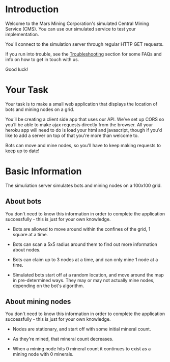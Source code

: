 
# Introduction

Welcome to the Mars Mining Corporation's simulated Central Mining Service (CMS). You can use our simulated
service to test your implementation.

You'll connect to the simulation server through regular HTTP GET requests.

If you run into trouble, see the [Troubleshooting](#troubleshooting-faqs) section for some FAQs and info on how to get in touch with us.

Good luck!

# Your Task

Your task is to make a small web application that displays the location of bots and mining nodes on a grid.

You’ll be creating a client side app that uses our API. We’ve set up CORS so you’ll be able to make ajax requests directly from the browser. 
All your heroku app will need to do is load your html and javascript, though if you'd like to add a server on top of that you're more than welcome to.

Bots can move and mine nodes, so you'll have to keep making requests to keep up to date!

# Basic Information

The simuliation server simulates bots and mining nodes on a 100x100 grid. 

## About bots

<aside class="notice">
  You don't need to know this information in order to complete the application successfully - this is just for your own knowledge.
</aside>

* Bots are allowed to move around within the confines of the grid, 1 square at a time. 

* Bots can scan a 5x5 radius around them to find out more information about nodes.

* Bots can claim up to 3 nodes at a time, and can only mine 1 node at a time.

* Simulated bots start off at a random location, and move around the map in pre-determined ways. They may or may not actually mine nodes, depending
on the bot's algorithm.

## About mining nodes

<aside class="notice">
  You don't need to know this information in order to complete the application successfully - this is just for your own knowledge.
</aside>

* Nodes are stationary, and start off with some initial mineral count.

* As they're mined, that mineral count decreases.

* When a mining node hits 0 mineral count it continues to exist as a mining node with 0 minerals.